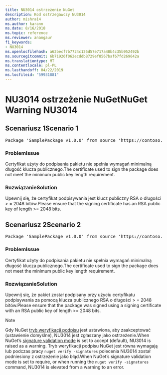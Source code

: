 ```yaml
---
title: NU3014 ostrzeżenie NuGet
description: Kod ostrzegawczy NU3014
author: mishra14
ms.author: karann
ms.date: 8/16/2018
ms.topic: reference
ms.reviewer: anangaur
f1_keywords:
- NU3014
ms.openlocfilehash: a62becf7b7724c126d57e717a48b4c35b952492b
ms.sourcegitcommit: 6b71926f062ecddb8729ef8567baf67fd269642a
ms.translationtype: MT
ms.contentlocale: pl-PL
ms.lasthandoff: 04/22/2019
ms.locfileid: "59931881"
---
```

# <a name="nuget-warning-nu3014"></a><span data-ttu-id="408c7-103">NU3014 ostrzeżenie NuGet</span><span class="sxs-lookup"><span data-stu-id="408c7-103">NuGet Warning NU3014</span></span>

## <a name="scenario-1"></a><span data-ttu-id="408c7-104">Scenariusz 1</span><span class="sxs-lookup"><span data-stu-id="408c7-104">Scenario 1</span></span>

<pre>Package 'SamplePackage v1.0.0' from source 'https://contoso.com/index.json': The signing certificate does not meet a minimum public key length requirement.</pre>

### <a name="issue"></a><span data-ttu-id="408c7-105">Problem</span><span class="sxs-lookup"><span data-stu-id="408c7-105">Issue</span></span>

<span data-ttu-id="408c7-106">Certyfikat użyty do podpisania pakietu nie spełnia wymagań minimalną długość klucza publicznego.</span><span class="sxs-lookup"><span data-stu-id="408c7-106">The certificate used to sign the package does not meet the minimum public key length requirement.</span></span>


### <a name="solution"></a><span data-ttu-id="408c7-107">Rozwiązanie</span><span class="sxs-lookup"><span data-stu-id="408c7-107">Solution</span></span>

<span data-ttu-id="408c7-108">Upewnij się, że certyfikat podpisywania jest klucz publiczny RSA o długości > = 2048 bitów.</span><span class="sxs-lookup"><span data-stu-id="408c7-108">Please ensure that the signing certificate has an RSA public key of length >= 2048 bits.</span></span>



## <a name="scenario-2"></a><span data-ttu-id="408c7-109">Scenariusz 2</span><span class="sxs-lookup"><span data-stu-id="408c7-109">Scenario 2</span></span>

<pre>Package 'SamplePackage v1.0.0' from source 'https://contoso.com/index.json': The primary signature's certificate does not meet a minimum public key length requirement.</pre>

### <a name="issue"></a><span data-ttu-id="408c7-110">Problem</span><span class="sxs-lookup"><span data-stu-id="408c7-110">Issue</span></span>

<span data-ttu-id="408c7-111">Certyfikat użyty do podpisania pakietu nie spełnia wymagań minimalną długość klucza publicznego.</span><span class="sxs-lookup"><span data-stu-id="408c7-111">The certificate used to sign the package does not meet the minimum public key length requirement.</span></span>


### <a name="solution"></a><span data-ttu-id="408c7-112">Rozwiązanie</span><span class="sxs-lookup"><span data-stu-id="408c7-112">Solution</span></span>

<span data-ttu-id="408c7-113">Upewnij się, że pakiet został podpisany przy użyciu certyfikatu podpisywania za pomocą klucza publicznego RSA o długości > = 2048 bitów.</span><span class="sxs-lookup"><span data-stu-id="408c7-113">Please ensure that the package was signed using a signing certificate with an RSA public key of length >= 2048 bits.</span></span>


> [!Note]
> <span data-ttu-id="408c7-114">Gdy NuGet [tryb weryfikacji podpisu](https://docs.microsoft.com/en-us/nuget/consume-packages/installing-signed-packages#configure-package-signature-requirements) jest ustawiona, aby zaakceptować (ustawienie domyślne), NU3014 jest zgłaszany jako ostrzeżenie.</span><span class="sxs-lookup"><span data-stu-id="408c7-114">When NuGet’s [signature validation mode](https://docs.microsoft.com/en-us/nuget/consume-packages/installing-signed-packages#configure-package-signature-requirements) is set to accept (default), NU3014 is raised as a warning.</span></span> <span data-ttu-id="408c7-115">Tryb weryfikacji podpisu NuGet jest równa wymagają lub podczas pracy `nuget verify -signatures` polecenia NU3014 został podniesiony z ostrzeżenie jako błąd.</span><span class="sxs-lookup"><span data-stu-id="408c7-115">When NuGet’s signature validation mode is set to require, or when running the `nuget verify -signatures` command, NU3014 is elevated from a warning to an error.</span></span> 
